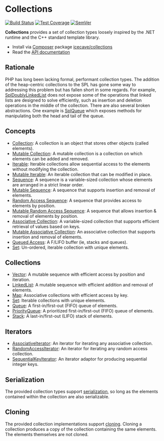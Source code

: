 # Collections

[![Build Status]](https://travis-ci.org/IcecaveStudios/collections)
[![Test Coverage]](https://coveralls.io/r/IcecaveStudios/collections?branch=develop)
[![SemVer]](http://semver.org)

**Collections** provides a set of collection types loosely inspired by the .NET runtime and the C++ standard template
library.

* Install via [Composer](http://getcomposer.org) package [icecave/collections](https://packagist.org/packages/icecave/collections)
* Read the [API documentation](http://icecavestudios.github.io/collections/artifacts/documentation/api/)

## Rationale

PHP has long been lacking formal, performant collection types. The addition of the heap-centric collections to the SPL
has gone some way to addressing this problem but has fallen short in some regards. For example,
[SplDoublyLinkedList](http://www.php.net/manual/en/class.spldoublylinkedlist.php) does not expose some of the operations
that linked lists are designed to solve efficiently, such as insertion and deletion operations in the middle of the
collection. There are also several broken abstractions. One example is [SplQueue](http://php.net/manual/en/class.splqueue.php)
which exposes methods for manipulating both the head and tail of the queue.

## Concepts

* [Collection](src/Icecave/Collections/CollectionInterface.php): A collection is an object that stores other objects (called elements).
* [Mutable Collection](src/Icecave/Collections/MutableCollectionInterface.php): A mutable collection is a collection on which elements can be added and removed.
* [Iterable](src/Icecave/Collections/IterableInterface.php): Iterable collections allow sequential access to the elements without modifying the collection.
* [Mutable Iterable](src/Icecave/Collections/MutableIterableInterface.php): An iterable collection that can be modified in place.
* [Sequence](src/Icecave/Collections/SequenceInterface.php): A sequence is a variable-sized collection whose elements are arranged in a strict linear order.
* [Mutable Sequence](src/Icecave/Collections/MutableSequenceInterface.php): A sequence that supports insertion and removal of elements.
* [Random Access Sequence](src/Icecave/Collections/RandomAccessInterface.php): A sequence that provides access to elements by position.
* [Mutable Random Access Sequence](src/Icecave/Collections/MutableRandomAccessInterface.php): A sequence that allows insertion & removal of elements by position.
* [Associative Collection](src/Icecave/Collections/AssociativeInterface.php): A variable-sized collection that supports efficient retrieval of values based on keys.
* [Mutable Associative Collection](src/Icecave/Collections/MutableAssociativeInterface.php): An associative collection that supports insertion and removal of elements.
* [Queued Access](src/Icecave/Collections/QueuedAccessInterface.php): A F/LIFO buffer (ie, stacks and queues).
* [Set](src/Icecave/Collections/SetInterface.php): Un-ordered, iterable collection with unique elements.

## Collections

* [Vector](src/Icecave/Collections/Vector.php): A mutable sequence with efficient access by position and iteration.
* [LinkedList](src/Icecave/Collections/LinkedList.php): A mutable sequence with efficient addition and removal of elements.
* [Map](src/Icecave/Collections/Map.php): Associative collections with efficient access by key.
* [Set](src/Icecave/Collections/Set.php): Iterable collections with unique elements.
* [Queue](src/Icecave/Collections/Queue.php): A first-in/first-out (FIFO) queue of elements.
* [PriorityQueue](src/Icecave/Collections/PriorityQueue.php): A prioritized first-in/first-out (FIFO) queue of elements.
* [Stack](src/Icecave/Collections/Stack.php): A last-in/first-out (LIFO) stack of elements.

## Iterators

* [AssociativeIterator](src/Icecave/Collections/Iterator/AssociativeIterator.php): An iterator for iterating any associative collection.
* [RandomAccessIterator](src/Icecave/Collections/Iterator/RandomAccessIterator.php): An iterator for iterating any random access collection.
* [SequentialKeyIterator](src/Icecave/Collections/Iterator/SequentialKeyIterator.php): An iterator adaptor for producing sequential integer keys.

## Serialization

The provided collection types support [serialization](http://au1.php.net/manual/en/function.serialize.php), so long as
the elements contained within the collection are also serializable.

## Cloning

The provided collection implementations support [cloning](http://php.net/manual/en/language.oop5.cloning.php). Cloning a
collection produces a copy of the collection containing the same elements. The elements themselves are not cloned.

<!-- references -->
[Build Status]: http://img.shields.io/travis/IcecaveStudios/collections/develop.svg
[Test Coverage]: http://img.shields.io/coveralls/IcecaveStudios/collections/develop.svg
[SemVer]: http://img.shields.io/:semver-1.0.0-brightgreen.svg
